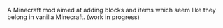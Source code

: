 A Minecraft mod aimed at adding blocks and items which seem like they belong in vanilla Minecraft. (work in progress)
